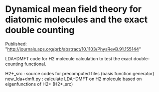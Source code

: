 # Dynamical mean field theory for diatomic molecules and the exact double counting

Published: "http://journals.aps.org/prb/abstract/10.1103/PhysRevB.91.155144"

LDA+DMFT code for H2 molecule calculation to test the exact double-counting functional.

H2+_src : source codes for precomputed files (basis function generator)
new_lda+dmft.py : calculate LDA+DMFT on H2 molecule based on eigenfunctions of H2+ (H2+_src)
